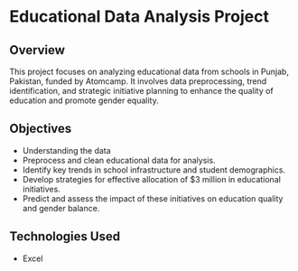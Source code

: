 # Educational Data Analysis Project

## Overview
This project focuses on analyzing educational data from schools in Punjab, Pakistan, funded by Atomcamp. It involves data preprocessing, trend identification, and strategic initiative planning to enhance the quality of education and promote gender equality.

## Objectives
- Understanding the data
- Preprocess and clean educational data for analysis.
- Identify key trends in school infrastructure and student demographics.
- Develop strategies for effective allocation of $3 million in educational initiatives.
- Predict and assess the impact of these initiatives on education quality and gender balance.

## Technologies Used
- Excel
